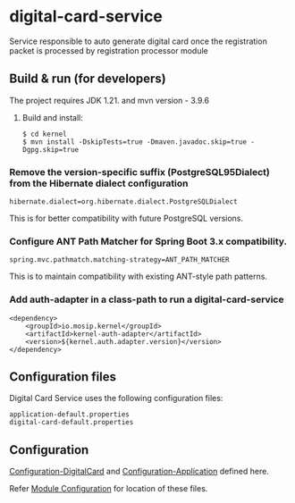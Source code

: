 # digital-card-service
Service responsible to auto generate digital card once the registration packet is processed by registration processor module

## Build & run (for developers)
The project requires JDK 1.21.
and mvn version - 3.9.6
1. Build and install:
    ```
    $ cd kernel
    $ mvn install -DskipTests=true -Dmaven.javadoc.skip=true -Dgpg.skip=true
    ```

### Remove the version-specific suffix (PostgreSQL95Dialect) from the Hibernate dialect configuration
   ```
   hibernate.dialect=org.hibernate.dialect.PostgreSQLDialect
   ```
This is for better compatibility with future PostgreSQL versions.

### Configure ANT Path Matcher for Spring Boot 3.x compatibility.
   ```
   spring.mvc.pathmatch.matching-strategy=ANT_PATH_MATCHER
   ```
This is to maintain compatibility with existing ANT-style path patterns.

### Add auth-adapter in a class-path to run a digital-card-service
   ```
   <dependency>
       <groupId>io.mosip.kernel</groupId>
       <artifactId>kernel-auth-adapter</artifactId>
       <version>${kernel.auth.adapter.version}</version>
   </dependency>
   ```

## Configuration files
Digital Card Service uses the following configuration files:
```
application-default.properties
digital-card-default.properties
```

## Configuration
[Configuration-DigitalCard](https://github.com/mosip/mosip-config/blob/develop/digital-card-default.properties) and
[Configuration-Application](https://github.com/mosip/mosip-config/blob/develop/application-default.properties) defined here.

Refer [Module Configuration](https://docs.mosip.io/1.2.0/modules/module-configuration) for location of these files.
